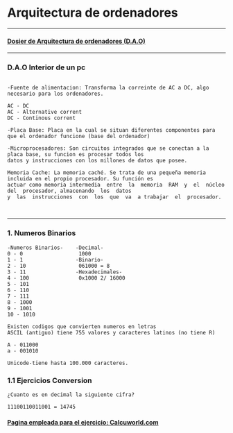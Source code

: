 # Arquitectura de ordenadores

---

#### [Dosier de Arquitectura de ordenadores (D.A.O)](https://grandecovian.es/FGC/files/D.%20Tecnolog%C3%ADa/TIC%20I/Arquitectura/Arquitectura%20de%20ordenadores.pdf)

---

### D.A.O Interior de un pc

```

-Fuente de alimentacion: Transforma la correinte de AC a DC, algo necesario para los ordenadores.

AC - DC
AC - Alternative corrent
DC - Continous corrent

-Placa Base: Placa en la cual se situan diferentes componentes para que el ordenador funcione (base del ordenador)

-Microprocesadores: Son circuitos integrados que se conectan a la placa base, su funcion es procesar todos los
datos y instrucciones con los millones de datos que posee.

Memoria Cache: La memoria caché. Se trata de una pequeña memoria incluida en el propio procesador. Su función es 
actuar como memoria intermedia  entre  la  memoria  RAM  y  el  núcleo  del  procesador, almacenando  los  datos
y  las  instrucciones  con  los  que  va  a trabajar  el  procesador. 



```

---

### 1. Numeros Binarios

```
-Numeros Binarios-    -Decimal-
0 - 0                  1000
1 - 1                 -Binario-
2 - 10                 061000 = 8
3 - 11                -Hexadecimales-
4 - 100                0x1000 2/ 16000
5 - 101
6 - 110
7 - 111
8 - 1000
9 - 1001
10 - 1010

Existen codigos que convierten numeros en letras
ASCIL (antiguo) tiene 755 valores y caracteres latinos (no tiene R)

A - 011000
a - 001010

Unicode-tiene hasta 100.000 caracteres.
```


### 1.1 Ejercicios Conversion

```
¿Cuanto es en decimal la siguiente cifra?

11100110011001 = 14745

```
#### [Pagina empleada para el ejercicio: Calcuworld.com](https://es.calcuworld.com/calculadoras-matematicas/calculadora-binaria/)


